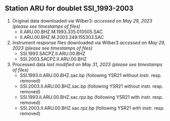 Station ARU for doublet SSI_1993-2003
---
1. Original data downloaded via Wilber3: 
      _accessed on May 29, 2023 (please see timestamps of files)_
   - II.ARU.00.BHZ.M.1993.335.010505.SAC
   - II.ARU.00.BHZ.M.2003.249.155303.SAC
2. Instrument response files downloaded via Wilber3
      _accessed on May 29, 2023 (please see timestamps of files)_
   - SSI.1993.SACPZ.II.ARU.00.BHZ
   - SSI.2003.SACPZ.II.ARU.00.BHZ
3. Processed data
      _last modified on May 31, 2023 (please see timestamps of files)_
   - SSI.1993.II.ARU.00.BHZ.sac.bp (following YSR21 without instr. resp. removed)
   - SSI.2003.II.ARU.00.BHZ.sac.bp (following YSR21 without instr. resp. removed)
   - SSI.1993.II.ARU.00.BHZ.sac.rpz.bp	(following YSR21 with instr. resp. removed)
   - SSI.2003.II.ARU.00.BHZ.sac.rpz.bp (following YSR21 with instr. resp. removed)
